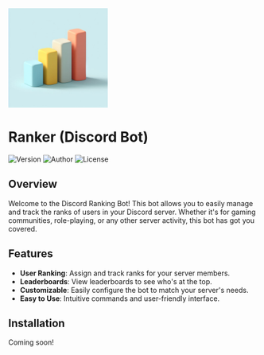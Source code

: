 <img src="https://github.com/StentricRanked/Ranker/blob/main/src/img/logo.jpg?raw=true" alt="Discord Ranking Bot Logo" width="200">

# Ranker (Discord Bot)

![Version](https://img.shields.io/badge/version-1.0.0-brightgreen)
![Author](https://img.shields.io/badge/authors-Fighter%2C%20Ephraim%20Kreighbaum%2C%20Seni38-blue)
![License](https://img.shields.io/badge/license-MIT-red)

## Overview

Welcome to the Discord Ranking Bot! This bot allows you to easily manage and track the ranks of users in your Discord server. Whether it's for gaming communities, role-playing, or any other server activity, this bot has got you covered.

## Features

- **User Ranking**: Assign and track ranks for your server members.
- **Leaderboards**: View leaderboards to see who's at the top.
- **Customizable**: Easily configure the bot to match your server's needs.
- **Easy to Use**: Intuitive commands and user-friendly interface.

## Installation

Coming soon!
